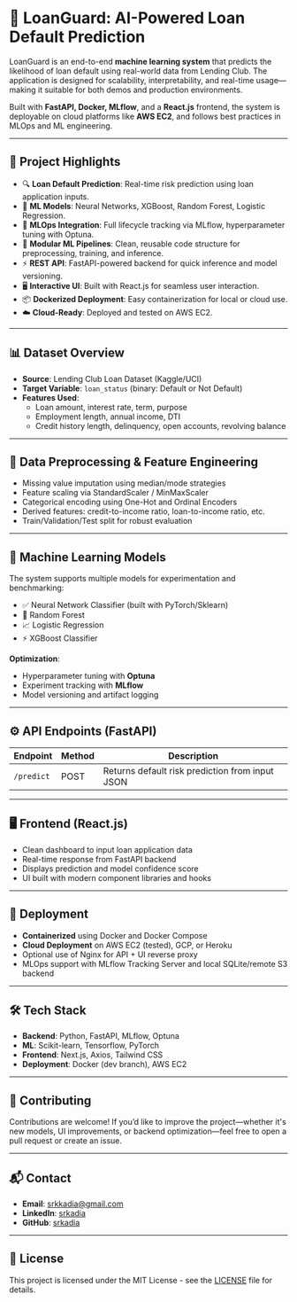 # 💼 LoanGuard: AI-Powered Loan Default Prediction

LoanGuard is an end-to-end **machine learning system** that predicts the likelihood of loan default using real-world data from Lending Club. The application is designed for scalability, interpretability, and real-time usage—making it suitable for both demos and production environments.

Built with **FastAPI, Docker, MLflow**, and a **React.js** frontend, the system is deployable on cloud platforms like **AWS EC2**, and follows best practices in MLOps and ML engineering.

---

## 🚀 Project Highlights

- 🔍 **Loan Default Prediction**: Real-time risk prediction using loan application inputs.
- 🧠 **ML Models**: Neural Networks, XGBoost, Random Forest, Logistic Regression.
- 🧪 **MLOps Integration**: Full lifecycle tracking via MLflow, hyperparameter tuning with Optuna.
- 🧱 **Modular ML Pipelines**: Clean, reusable code structure for preprocessing, training, and inference.
- ⚡ **REST API**: FastAPI-powered backend for quick inference and model versioning.
- 🖥️ **Interactive UI**: Built with React.js for seamless user interaction.
- 📦 **Dockerized Deployment**: Easy containerization for local or cloud use.
- ☁️ **Cloud-Ready**: Deployed and tested on AWS EC2.

---

## 📊 Dataset Overview

- **Source**: Lending Club Loan Dataset (Kaggle/UCI)
- **Target Variable**: `loan_status` (binary: Default or Not Default)
- **Features Used**:
  - Loan amount, interest rate, term, purpose
  - Employment length, annual income, DTI
  - Credit history length, delinquency, open accounts, revolving balance

---

## 🔬 Data Preprocessing & Feature Engineering

- Missing value imputation using median/mode strategies
- Feature scaling via StandardScaler / MinMaxScaler
- Categorical encoding using One-Hot and Ordinal Encoders
- Derived features: credit-to-income ratio, loan-to-income ratio, etc.
- Train/Validation/Test split for robust evaluation

---

## 🧠 Machine Learning Models

The system supports multiple models for experimentation and benchmarking:

- ✅ Neural Network Classifier (built with PyTorch/Sklearn)
- 🌲 Random Forest
- 📈 Logistic Regression
- ⚡ XGBoost Classifier

**Optimization**:
- Hyperparameter tuning with **Optuna**
- Experiment tracking with **MLflow**
- Model versioning and artifact logging

---

## ⚙️ API Endpoints (FastAPI)

| Endpoint          | Method | Description |
|-------------------|--------|-------------|
| `/predict`        | POST   | Returns default risk prediction from input JSON |
---

## 🖥️ Frontend (React.js)

- Clean dashboard to input loan application data
- Real-time response from FastAPI backend
- Displays prediction and model confidence score
- UI built with modern component libraries and hooks

---

## 🚢 Deployment

- **Containerized** using Docker and Docker Compose
- **Cloud Deployment** on AWS EC2 (tested), GCP, or Heroku
- Optional use of Nginx for API + UI reverse proxy
- MLOps support with MLflow Tracking Server and local SQLite/remote S3 backend

---

## 🛠 Tech Stack

- **Backend**: Python, FastAPI, MLflow, Optuna
- **ML**: Scikit-learn, Tensorflow, PyTorch
- **Frontend**: Next.js, Axios, Tailwind CSS
- **Deployment**: Docker (dev branch), AWS EC2

---

## 🤝 Contributing

Contributions are welcome! If you’d like to improve the project—whether it's new models, UI improvements, or backend optimization—feel free to open a pull request or create an issue.

---

## 📬 Contact

- **Email**: srkkadia@gmail.com  
- **LinkedIn**: [srkadia](https://linkedin.com/in/srkadia)  
- **GitHub**: [srkadia](https://github.com/srkadia)

---

## 📎 License

This project is licensed under the MIT License - see the [LICENSE](LICENSE) file for details.

